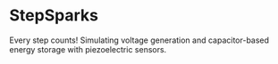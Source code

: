 # StepSparks
Every step counts! Simulating voltage generation and capacitor-based energy storage with piezoelectric sensors.
